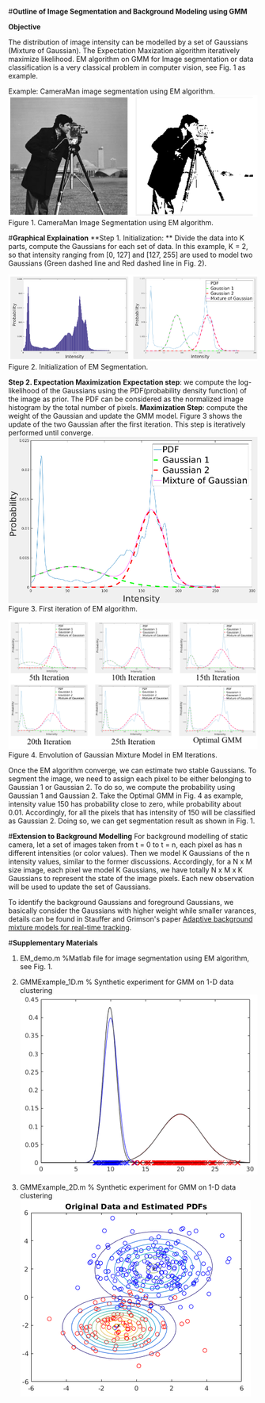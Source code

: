 #**Outline of Image Segmentation and Background Modeling using GMM**

**Objective**

The distribution of image intensity can be modelled by a set of Gaussians (Mixture of Gaussian).  The Expectation Maxization algorithm iteratively maximize likelihood. EM algorithm on GMM for Image segmentation or data classification is a very classical problem in computer vision, see Fig. 1 as example.

Example: CameraMan image segmentation using EM algorithm.
![](imgs/20170629-195914.png)
Figure 1. CameraMan Image Segmentation using EM algorithm.


#**Graphical Explaination**
**Step 1. Initialization: **
Divide the data into K parts, compute the Gaussians for each set of data. In this example, K = 2, so that intensity ranging from [0, 127] and [127, 255] are used to model two Gaussians (Green dashed line and Red dashed line in Fig. 2).

![](imgs/20170629-205612.png)
Figure 2. Initialization of EM Segmentation.

**Step 2. Expectation Maximization**
**Expectation step**: we compute the log-likelihood of the Gaussians using the PDF(probability density function) of the image as prior. The PDF can be considered as the normalized image histogram by the total number of pixels. **Maximization Step**: compute the weight of the Gaussian and update the GMM model.  Figure 3 shows the update of the two Gaussian after the first iteration. This step is iteratively performed until converge. 
![](imgs/20170629-205727.png)
Figure 3. First iteration of EM algorithm.

![](imgs/20170629-212734.png)
Figure 4. Envolution of Gaussian Mixture Model in EM Iterations.

Once the EM algorithm converge, we can estimate two stable Gaussians. To segment the image, we need to assign each pixel to be either belonging to Gaussian 1 or Gaussian 2. To do so, we compute the probability using Gaussian 1 and Gaussian 2. Take the Optimal GMM in Fig. 4 as example, intensity value 150 has probability close to zero, while probability about 0.01. Accordingly, for all the pixels that has intensity of 150 will be classified as Gaussian 2. Doing so, we can get segmentation result as shown in Fig. 1.

#**Extension to Background Modelling**
For background modelling of static camera, let a set of images taken from t = 0 to t = n, each pixel as has n different intensities (or color values). Then we model K Gaussians of the n intensity values, similar to the former discussions. Accordingly, for a N x M size image, each pixel we model K Gaussians, we have totally N x M x K Gaussians to represent the state of the image pixels. Each new observation will be used to update the set of Gaussians.

To identify the background Gaussians and  foreground Gaussians, we basically consider the Gaussians with higher weight while smaller varances, details can be found in Stauffer and Grimson's paper [Adaptive background mixture models for real-time tracking](http://www.ai.mit.edu/projects/vsam/Publications/stauffer_cvpr98_track.pdf).

#**Supplementary Materials**
1. EM_demo.m %Matlab file for image segmentation using EM algorithm, see Fig. 1. 

2. GMMExample_1D.m % Synthetic experiment for GMM on 1-D data clustering
![](imgs/20170629-215710.png)

3. GMMExample_2D.m % Synthetic experiment for GMM on 1-D data clustering
![](imgs/20170629-215817.png)
